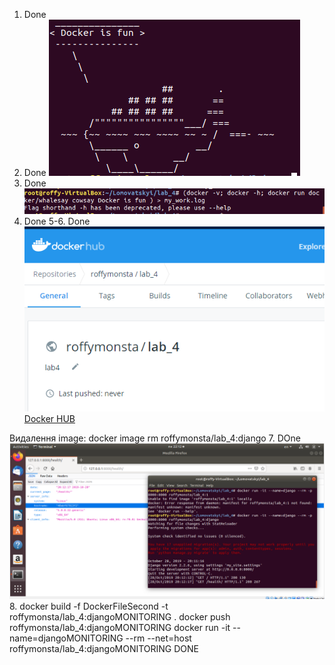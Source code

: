 1. Done
2. Done
![1](./img/1.PNG)
3. Done
![2](./img/2.PNG)
4. Done
5-6. Done
![3](./img/3.PNG)
[Docker HUB](https://cloud.docker.com/repository/registry-1.docker.io/roffymonsta/lab_4)

Видалення image: docker image rm roffymonsta/lab_4:django
7. DOne
![4](./img/4.PNG)
8.
docker build -f DockerFileSecond -t roffymonsta/lab_4:djangoMONITORING .
docker push roffymonsta/lab_4:djangoMONITORING
docker run -it --name=djangoMONITORING --rm --net=host roffymonsta/lab_4:djangoMONITORING
DONE

